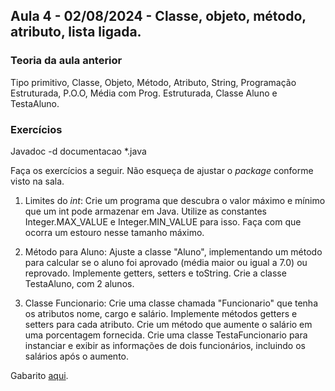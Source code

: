 ## Aula 4 - 02/08/2024 - Classe, objeto, método, atributo, lista ligada.

### Teoria da aula anterior

Tipo primitivo, Classe, Objeto, Método, Atributo, String, Programação Estruturada, P.O.O, Média com Prog. Estruturada, Classe Aluno e TestaAluno.

### Exercícios

Javadoc -d documentacao \*.java

Faça os exercícios a seguir. Não esqueça de ajustar o _package_ conforme visto na sala.

1. Limites do _int_: Crie um programa que descubra o valor máximo e mínimo que um int pode armazenar em Java. Utilize as constantes Integer.MAX_VALUE e Integer.MIN_VALUE para isso. Faça com que ocorra um estouro nesse tamanho máximo.

3. Método para Aluno: Ajuste a classe "Aluno", implementando um método para calcular se o aluno foi aprovado (média maior ou igual a 7.0) ou reprovado. Implemente getters, setters e toString. Crie a classe TestaAluno, com 2 alunos.


2. Classe Funcionario: Crie uma classe chamada "Funcionario" que tenha os atributos nome, cargo e salário. Implemente métodos getters e setters para cada atributo. Crie um método que aumente o salário em uma porcentagem fornecida. Crie uma classe TestaFuncionario para instanciar e exibir as informações de dois funcionários, incluindo os salários após o aumento.


Gabarito [aqui](https://github.com/ap3ufersa/ap3_2024.1_xicoArruda/blob/main/unidade1/br/com/xico/unidade1/gabarito_aula2/TiposPrimitivos.java).